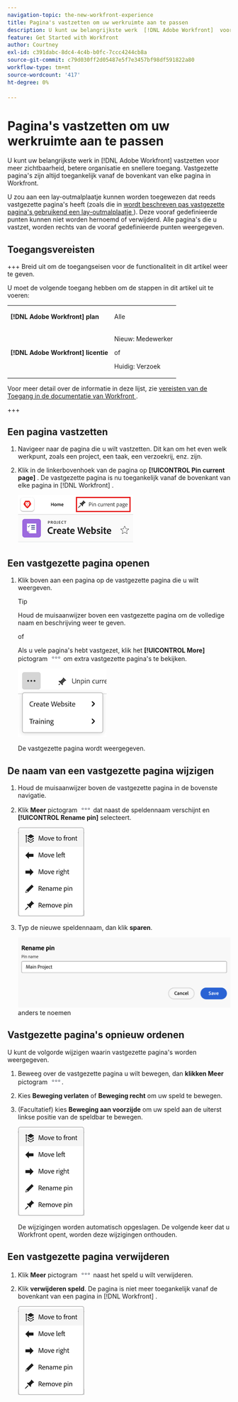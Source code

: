 ```yaml
---
navigation-topic: the-new-workfront-experience
title: Pagina's vastzetten om uw werkruimte aan te passen
description: U kunt uw belangrijkste werk  [!DNL Adobe Workfront]  voor verhoogde zicht, betere organisatie, en snellere toegang vastzetten. Vastgezette pagina's zijn altijd toegankelijk vanaf de bovenkant van elke pagina in Workfront.
feature: Get Started with Workfront
author: Courtney
exl-id: c391dabc-8dc4-4c4b-b0fc-7ccc4244cb8a
source-git-commit: c79d030ff2d05487e5f7e3457bf98df591822a80
workflow-type: tm+mt
source-wordcount: '417'
ht-degree: 0%

---
```


# Pagina&#39;s vastzetten om uw werkruimte aan te passen

<!-- Audited: 4/2025 -->

U kunt uw belangrijkste werk in [!DNL Adobe Workfront] vastzetten voor meer zichtbaarheid, betere organisatie en snellere toegang. Vastgezette pagina&#39;s zijn altijd toegankelijk vanaf de bovenkant van elke pagina in Workfront.

U zou aan een lay-outmalplaatje kunnen worden toegewezen dat reeds vastgezette pagina&#39;s heeft (zoals die in [&#x200B; wordt beschreven pas vastgezette pagina&#39;s gebruikend een lay-outmalplaatje &#x200B;](../../administration-and-setup/customize-workfront/use-layout-templates/customize-pinned-pages.md)). Deze vooraf gedefinieerde punten kunnen niet worden hernoemd of verwijderd. Alle pagina&#39;s die u vastzet, worden rechts van de vooraf gedefinieerde punten weergegeven.

## Toegangsvereisten

+++ Breid uit om de toegangseisen voor de functionaliteit in dit artikel weer te geven.

U moet de volgende toegang hebben om de stappen in dit artikel uit te voeren:

<table style="table-layout:auto"> 
 <col> 
 </col> 
 <col> 
 </col> 
 <tbody> 
  <tr> 
   <td role="rowheader"><strong>[!DNL Adobe Workfront] plan</strong></td> 
   <td> <p>Alle</p> </td> 
  </tr> 
  <tr> 
   <td role="rowheader"><strong>[!DNL Adobe Workfront] licentie</strong></td> 
   <td> <p>Nieuw: Medewerker</p> 
   <p>of</p>
     <p>Huidig: Verzoek</p>
   </td> 
  </tr> 
 </tbody> 
</table>

Voor meer detail over de informatie in deze lijst, zie [&#x200B; vereisten van de Toegang in de documentatie van Workfront &#x200B;](/help/quicksilver/administration-and-setup/add-users/access-levels-and-object-permissions/access-level-requirements-in-documentation.md).

+++

## Een pagina vastzetten

1. Navigeer naar de pagina die u wilt vastzetten. Dit kan om het even welk werkpunt, zoals een project, een taak, een verzoekrij, enz. zijn.

1. Klik in de linkerbovenhoek van de pagina op **[!UICONTROL Pin current page]** . De vastgezette pagina is nu toegankelijk vanaf de bovenkant van elke pagina in [!DNL Workfront] .

   ![&#x200B; Vastzetten huidige pagina &#x200B;](assets/pin-current-page-button.png)

## Een vastgezette pagina openen

1. Klik boven aan een pagina op de vastgezette pagina die u wilt weergeven.

   >[!TIP]
   >
   >Houd de muisaanwijzer boven een vastgezette pagina om de volledige naam en beschrijving weer te geven.

   of

   Als u vele pagina&#39;s hebt vastgezet, klik het **[!UICONTROL More]** pictogram ![&#x200B; klikken het Meer pictogram &#x200B;](assets/more-icon.png) om extra vastgezette pagina&#39;s te bekijken.

   ![&#x200B; Mening extra vastgezette pagina&#39;s &#x200B;](assets/display-pinned-pages.png)

   De vastgezette pagina wordt weergegeven.

## De naam van een vastgezette pagina wijzigen

1. Houd de muisaanwijzer boven de vastgezette pagina in de bovenste navigatie.
1. Klik **Meer** pictogram ![&#x200B; Meer pictogram &#x200B;](assets/more-icon.png) dat naast de speldennaam verschijnt en **[!UICONTROL Rename pin]** selecteert.

   ![&#x200B; noem speld anders &#x200B;](assets/pin-menu.png)

1. Typ de nieuwe speldennaam, dan klik **sparen**.

   ![&#x200B; klik het vinkje om speld &#x200B;](assets/rename-pin-dialog-box.png) anders te noemen


## Vastgezette pagina&#39;s opnieuw ordenen

U kunt de volgorde wijzigen waarin vastgezette pagina&#39;s worden weergegeven.

1. Beweeg over de vastgezette pagina u wilt bewegen, dan **klikken Meer** pictogram ![&#x200B; Meer pictogram &#x200B;](assets/more-icon.png).
1. Kies **Beweging verlaten** of **Beweging recht** om uw speld te bewegen.
1. (Facultatief) kies **Beweging aan voorzijde** om uw speld aan de uiterst linkse positie van de speldbar te bewegen.

   ![&#x200B; bewegingspunten &#x200B;](assets/pin-menu.png)

   De wijzigingen worden automatisch opgeslagen. De volgende keer dat u Workfront opent, worden deze wijzigingen onthouden.

## Een vastgezette pagina verwijderen

1. Klik **Meer** pictogram ![](assets/more-icon.png) naast het speld u wilt verwijderen.
1. Klik **verwijderen speld**. De pagina is niet meer toegankelijk vanaf de bovenkant van een pagina in [!DNL Workfront] .

   ![&#x200B; verwijder speld &#x200B;](assets/pin-menu.png)


